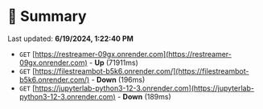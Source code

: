 # 📖 Summary
Last updated: **6/19/2024, 1:22:40 PM**

- `GET` [https://restreamer-09gx.onrender.com](https://restreamer-09gx.onrender.com) - **Up** (71911ms)
- `GET` [https://filestreambot-b5k6.onrender.com/](https://filestreambot-b5k6.onrender.com/) - **Down** (196ms)
- `GET` [https://jupyterlab-python3-12-3.onrender.com](https://jupyterlab-python3-12-3.onrender.com) - **Down** (189ms)
